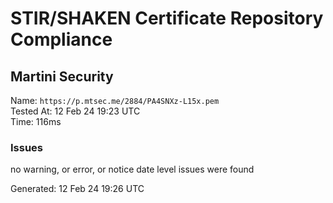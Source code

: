 # STIR/SHAKEN Certificate Repository Compliance

## Martini Security

Name: `https://p.mtsec.me/2884/PA4SNXz-L15x.pem`\
Tested At: 12 Feb 24 19:23 UTC\
Time: 116ms

### Issues

no warning, or error, or notice date level issues were found

Generated: 12 Feb 24 19:26 UTC